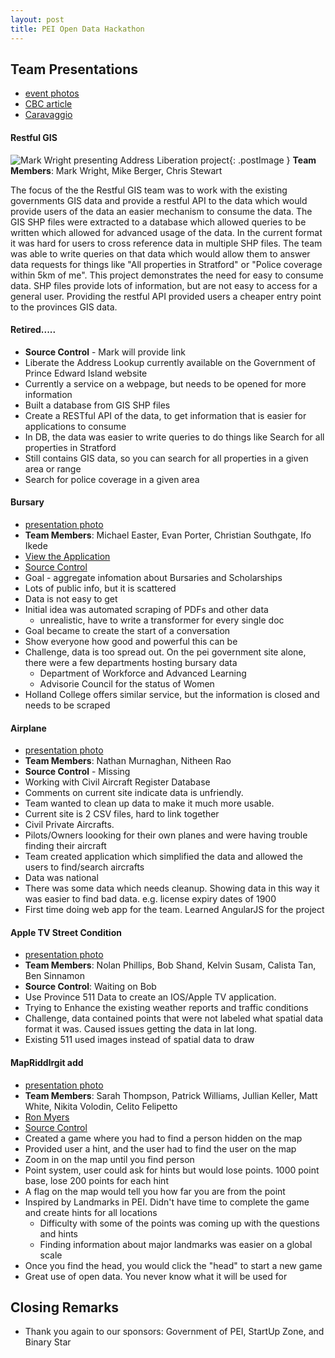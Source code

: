 ```yaml
---
layout: post
title: PEI Open Data Hackathon
---
```


## Team Presentations
* [event photos](https://www.flickr.com/photos/100794919@N05/albums/72157663224471673)
* [CBC article](http://www.cbc.ca/news/canada/prince-edward-island/data-computer-apps-open-government-1.3478962)
* [Caravaggio](https://twitter.com/30_for_60/status/706992363185577985)

#### Restful GIS 
![Mark Wright presenting Address Liberation project](https://farm2.staticflickr.com/1489/24938363134_e142478510_z.jpg "Mark Wright presenting Address Liberation project"){: .postImage } 
**Team Members**: Mark Wright, Mike Berger, Chris Stewart

The focus of the the Restful GIS team was to work with the existing governments GIS data and provide a restful API to 
the data which would provide users of the data an easier mechanism to consume the data. The GIS SHP files were extracted 
to a database which allowed queries to be written which allowed for advanced usage of the data. In the current format it 
was hard for users to cross reference data in multiple SHP files. The team was able to write queries on that data which 
would allow them to answer data requests for things like "All properties in Stratford" or "Police coverage within 5km of 
me". This project demonstrates the need for easy to consume data. SHP files provide lots of information, but are not 
easy to access for a general user. Providing the restful API provided users a cheaper entry point to the provinces GIS 
data. 

#### Retired.....
* **Source Control** - Mark will provide link
* Liberate the Address Lookup currently available on the Government of Prince Edward Island website
* Currently a service on a webpage, but needs to be opened for more information
* Built a database from GIS SHP files
* Create a RESTful API of the data, to get information that is easier for applications to consume
* In DB, the data was easier to write queries to do things like Search for all properties in Stratford
* Still contains GIS data, so you can search for all properties in a given area or range
* Search for police coverage in a given area

#### Bursary
* [presentation photo](https://www.flickr.com/photos/100794919@N05/25542728046/in/album-72157663224471673/)
* **Team Members**: Michael Easter, Evan Porter, Christian Southgate, Ifo Ikede
* [View the Application](http://peidevs.github.io/OpenDataBookClub/bursary/)
* [Source Control](https://github.com/peidevs/OpenDataBookClub/tree/gh-pages/bursary)
* Goal - aggregate infomation about Bursaries and Scholarships
* Lots of public info, but it is scattered
* Data is not easy to get
* Initial idea was automated scraping of PDFs and other data
    * unrealistic, have to write a transformer for every single doc
* Goal became to create the start of a conversation
* Show everyone how good and powerful this can be
* Challenge, data is too spread out. On the pei government site alone, there were a few departments hosting bursary data
    * Department of Workforce and Advanced Learning
    * Advisorie Council for the status of Women 
* Holland College offers similar service, but the information is closed and needs to be scraped

#### Airplane
* [presentation photo](https://www.flickr.com/photos/100794919@N05/25273254090/in/album-72157663224471673/)
* **Team Members**: Nathan Murnaghan, Nitheen Rao
* **Source Control** - Missing
* Working with Civil Aircraft Register Database
* Comments on current site indicate data is unfriendly.
* Team wanted to clean up data to make it much more usable. 
* Current site is 2 CSV files, hard to link together
* Civil Private Aircrafts.
* Pilots/Owners loooking for their own planes and were having trouble finding their aircraft
* Team created application which simplified the data and allowed the users to find/search aircrafts
* Data was national
* There was some data which needs cleanup. Showing data in this way it was easier to find bad data. e.g. license expiry dates of 1900
* First time doing web app for the team. Learned AngularJS for the project

#### Apple TV Street Condition
* [presentation photo](https://www.flickr.com/photos/100794919@N05/25450302532/in/album-72157663224471673/)
* **Team Members**: Nolan Phillips, Bob Shand, Kelvin Susam, Calista Tan, Ben Sinnamon
* **Source Control**: Waiting on Bob
* Use Province 511 Data to create an IOS/Apple TV application.
* Trying to Enhance the existing weather reports and traffic conditions
* Challenge, data contained points that were not labeled what spatial data format it was. Caused issues getting the data in lat long. 
* Existing 511 used images instead of spatial data to draw 

#### MapRiddlrgit add
* [presentation photo](https://www.flickr.com/photos/100794919@N05/25273253320/in/album-72157663224471673/)
* **Team Members**: Sarah Thompson, Patrick Williams, Jullian Keller, Matt White, Nikita Volodin, Celito Felipetto
* [Ron Myers](https://www.flickr.com/photos/100794919@N05/25450295822/in/album-72157663224471673/)
* [Source Control](https://github.com/MatthewWhite/MapRiddlr)
* Created a game where you had to find a person hidden on the map
* Provided user a hint, and the user had to find the user on the map
* Zoom in on the map until you find person
* Point system, user could ask for hints but would lose points. 1000 point base, lose 200 points for each hint
* A flag on the map would tell you how far you are from the point
* Inspired by Landmarks in PEI. Didn't have time to complete the game and create hints for all locations
    *  Difficulty with some of the points was coming up with the questions and hints
    *  Finding information about major landmarks was easier on a global scale
* Once you find the head, you would click the "head" to start a new game
* Great use of open data. You never know what it will be used for

## Closing Remarks
 * Thank you again to our sponsors: Government of PEI, StartUp Zone, and Binary Star

